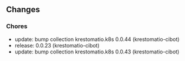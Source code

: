 ## Changes

### Chores

* update: bump collection krestomatio.k8s 0.0.44 (krestomatio-cibot)
* release: 0.0.23 (krestomatio-cibot)
* update: bump collection krestomatio.k8s 0.0.43 (krestomatio-cibot)
